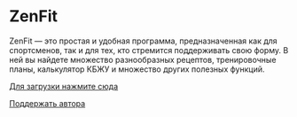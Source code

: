 # ZenFit
ZenFit — это простая и удобная программа, предназначенная как для спортсменов, так и для тех, кто стремится поддерживать свою форму. В ней вы найдете множество разнообразных рецептов, тренировочные планы, калькулятор КБЖУ и множество других полезных функций. 

[Для загрузки нажмите сюда](https://github.com/nik-company/ZenFit/releases)

[Поддержать автора](https://www.donationalerts.com/r/sutyagin_nikita)
